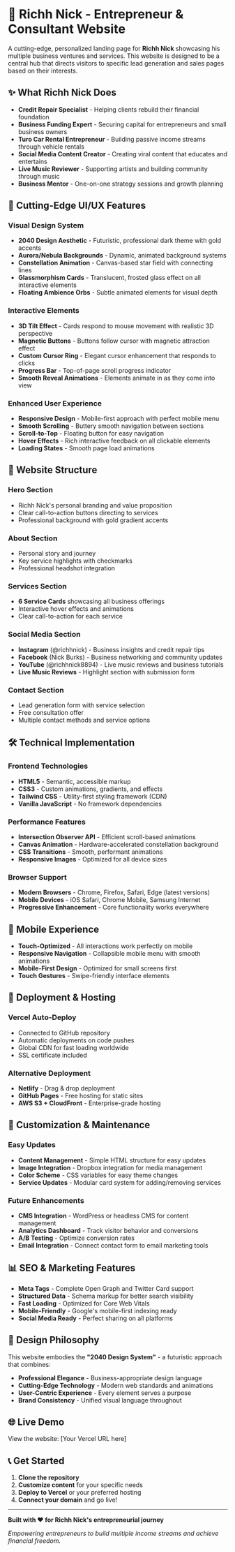# 🚀 Richh Nick - Entrepreneur & Consultant Website

A cutting-edge, personalized landing page for **Richh Nick** showcasing his multiple business ventures and services. This website is designed to be a central hub that directs visitors to specific lead generation and sales pages based on their interests.

## ✨ **What Richh Nick Does**

- **Credit Repair Specialist** - Helping clients rebuild their financial foundation
- **Business Funding Expert** - Securing capital for entrepreneurs and small business owners  
- **Turo Car Rental Entrepreneur** - Building passive income streams through vehicle rentals
- **Social Media Content Creator** - Creating viral content that educates and entertains
- **Live Music Reviewer** - Supporting artists and building community through music
- **Business Mentor** - One-on-one strategy sessions and growth planning

## 🌟 **Cutting-Edge UI/UX Features**

### **Visual Design System**
- **2040 Design Aesthetic** - Futuristic, professional dark theme with gold accents
- **Aurora/Nebula Backgrounds** - Dynamic, animated background systems
- **Constellation Animation** - Canvas-based star field with connecting lines
- **Glassmorphism Cards** - Translucent, frosted glass effect on all interactive elements
- **Floating Ambience Orbs** - Subtle animated elements for visual depth

### **Interactive Elements**
- **3D Tilt Effect** - Cards respond to mouse movement with realistic 3D perspective
- **Magnetic Buttons** - Buttons follow cursor with magnetic attraction effect
- **Custom Cursor Ring** - Elegant cursor enhancement that responds to clicks
- **Progress Bar** - Top-of-page scroll progress indicator
- **Smooth Reveal Animations** - Elements animate in as they come into view

### **Enhanced User Experience**
- **Responsive Design** - Mobile-first approach with perfect mobile menu
- **Smooth Scrolling** - Buttery smooth navigation between sections
- **Scroll-to-Top** - Floating button for easy navigation
- **Hover Effects** - Rich interactive feedback on all clickable elements
- **Loading States** - Smooth page load animations

## 🎯 **Website Structure**

### **Hero Section**
- Richh Nick's personal branding and value proposition
- Clear call-to-action buttons directing to services
- Professional background with gold gradient accents

### **About Section**
- Personal story and journey
- Key service highlights with checkmarks
- Professional headshot integration

### **Services Section**
- **6 Service Cards** showcasing all business offerings
- Interactive hover effects and animations
- Clear call-to-action for each service

### **Social Media Section**
- **Instagram** (@richhnick) - Business insights and credit repair tips
- **Facebook** (Nick Burks) - Business networking and community updates
- **YouTube** (@richhnick8894) - Live music reviews and business tutorials
- **Live Music Reviews** - Highlight section with submission form

### **Contact Section**
- Lead generation form with service selection
- Free consultation offer
- Multiple contact methods and service options

## 🛠 **Technical Implementation**

### **Frontend Technologies**
- **HTML5** - Semantic, accessible markup
- **CSS3** - Custom animations, gradients, and effects
- **Tailwind CSS** - Utility-first styling framework (CDN)
- **Vanilla JavaScript** - No framework dependencies

### **Performance Features**
- **Intersection Observer API** - Efficient scroll-based animations
- **Canvas Animation** - Hardware-accelerated constellation background
- **CSS Transitions** - Smooth, performant animations
- **Responsive Images** - Optimized for all device sizes

### **Browser Support**
- **Modern Browsers** - Chrome, Firefox, Safari, Edge (latest versions)
- **Mobile Devices** - iOS Safari, Chrome Mobile, Samsung Internet
- **Progressive Enhancement** - Core functionality works everywhere

## 📱 **Mobile Experience**

- **Touch-Optimized** - All interactions work perfectly on mobile
- **Responsive Navigation** - Collapsible mobile menu with smooth animations
- **Mobile-First Design** - Optimized for small screens first
- **Touch Gestures** - Swipe-friendly interface elements

## 🚀 **Deployment & Hosting**

### **Vercel Auto-Deploy**
- Connected to GitHub repository
- Automatic deployments on code pushes
- Global CDN for fast loading worldwide
- SSL certificate included

### **Alternative Deployment**
- **Netlify** - Drag & drop deployment
- **GitHub Pages** - Free hosting for static sites
- **AWS S3 + CloudFront** - Enterprise-grade hosting

## 🔧 **Customization & Maintenance**

### **Easy Updates**
- **Content Management** - Simple HTML structure for easy updates
- **Image Integration** - Dropbox integration for media management
- **Color Scheme** - CSS variables for easy theme changes
- **Service Updates** - Modular card system for adding/removing services

### **Future Enhancements**
- **CMS Integration** - WordPress or headless CMS for content management
- **Analytics Dashboard** - Track visitor behavior and conversions
- **A/B Testing** - Optimize conversion rates
- **Email Integration** - Connect contact form to email marketing tools

## 📊 **SEO & Marketing Features**

- **Meta Tags** - Complete Open Graph and Twitter Card support
- **Structured Data** - Schema markup for better search visibility
- **Fast Loading** - Optimized for Core Web Vitals
- **Mobile-Friendly** - Google's mobile-first indexing ready
- **Social Media Ready** - Perfect sharing on all platforms

## 🎨 **Design Philosophy**

This website embodies the **"2040 Design System"** - a futuristic approach that combines:
- **Professional Elegance** - Business-appropriate design language
- **Cutting-Edge Technology** - Modern web standards and animations
- **User-Centric Experience** - Every element serves a purpose
- **Brand Consistency** - Unified visual language throughout

## 🌐 **Live Demo**

View the website: [Your Vercel URL here]

## 📞 **Get Started**

1. **Clone the repository**
2. **Customize content** for your specific needs
3. **Deploy to Vercel** or your preferred hosting
4. **Connect your domain** and go live!

---

**Built with ❤️ for Richh Nick's entrepreneurial journey**

*Empowering entrepreneurs to build multiple income streams and achieve financial freedom.*
